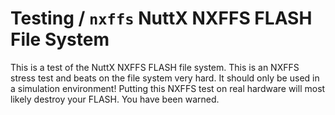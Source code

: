 # Testing / `nxffs` NuttX NXFFS FLASH File System

This is a test of the NuttX NXFFS FLASH file system. This is an NXFFS stress
test and beats on the file system very hard. It should only be used in a
simulation environment! Putting this NXFFS test on real hardware will most
likely destroy your FLASH. You have been warned.
